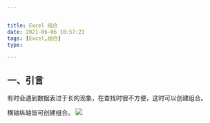 ```yaml
---


title: Excel 组合
date: 2021-06-06 18:57:21
tags: [Excel,组合]
type:

---
```



## 一、引言

有时会遇到数据表过于长的现象，在查找时很不方便，这时可以创建组合。

横轴纵轴皆可创建组合。
![](https://gitee.com/qiebzps/pic/raw/master/img/20210606185445.png#alt=)
